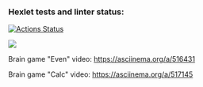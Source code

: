 ### Hexlet tests and linter status:
[![Actions Status](https://github.com/AnnaYellow/frontend-project-lvl1/workflows/hexlet-check/badge.svg)](https://github.com/AnnaYellow/frontend-project-lvl1/actions)

<a href="https://codeclimate.com/github/AnnaYellow/frontend-project-lvl1/maintainability"><img src="https://api.codeclimate.com/v1/badges/16e0fff382180952591d/maintainability" /></a>

Brain game "Even" video: https://asciinema.org/a/516431

Brain game "Calc" video: https://asciinema.org/a/517145
